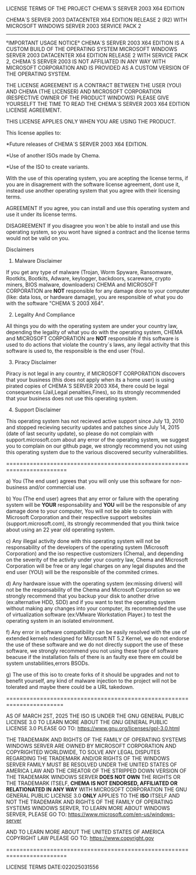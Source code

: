 LICENSE TERMS OF THE PROJECT CHEMA´S 
SERVER 2003 X64 EDITION

CHEMA´S SERVER 2003 DATACENTER X64
EDITION RELEASE 2 (R2) WITH MICROSOFT 
WINDOWS SERVER 2003 SERVICE PACK 2
**************************************

°IMPORTANT USAGE NOTICE°
CHEMA´S SERVER 2003 X64 EDITION IS A
CUSTOM BUILD OF THE OPERATING SYSTEM
MICROSOFT WINDOWS SERVER 2003 DATACENTER
X64 EDITION RELEASE 2 WITH SERVICE PACK 2,
CHEMA´S SERVER 2003 IS NOT AFFILIATED IN
ANY WAY WITH MICROSOFT CORPORATION AND IS
PROVIDED AS A CUSTOM VERSION OF THE
OPERATING SYSTEM.

THE LICENSE AGREEMENT IS A CONTRACT
BETWEEN THE USER (YOU) AND CHEMA
(THE LICENSER) AND MICROSOFT CORPORATION
(RESPECTIVE OWNER OF THE PRODUCT WINDOWS)
PLEASE GIVE YOURSELFT THE TIME TO READ
THE CHEMA´S SERVER 2003 X64 EDITION
LICENSE AGREEMENT.

THIS LICENSE APPLIES ONLY WHEN YOU ARE
USING THE PRODUCT.

This license applies to:

*Future releases of CHEMA´S SERVER 2003
X64 EDITION.

*Use of another ISOs made by Chema.

*Use of the ISO to create variants.

With the use of this operating system, you
are acepting the license terms, if you are 
in disagrement with the software license 
agreement, dont use it, instead use another
operating system that you agree with their
licensing terms.

AGREEMENT
If you agree, you can install and use this 
operating system and use it under its license
terms.

DISAGREEMENT
If you disagree you won´t be able to install
and use this operating system, so you wont
have signed a contract and the license terms
would not be valid on you.

Disclaimers

1. Malware Disclaimer

If you get any type of malware (Trojan, Worm
Spyware, Ransomware, Rootkits, Bootkits, Adware,
keylogger, backdoors, scareware, crypto miners,
BIOS malware, downloaders) CHEMA and MICROSOFT 
CORPORATION are ****NOT**** responsible for
any damage done to your computer (like: data 
loss, or hardware damage), you are responsible
of what you do with the software "CHEMA´S 2003 X64".

2. Legality And Compliance

All things you do with the operating system are under
your country law, depending the legality of what you do
with the operating system, CHEMA and MICROSOFT CORPORATION
are ****NOT**** responsible if this software is used to
do actions that violate the country´s laws, any ilegal
activity that this software is used to, the responsible is the end
user (You).

3. Piracy Disclaimer

Piracy is not legal in any country, if MICROSOFT CORPORATION
discovers that your business (this does not apply when its a home user)
is using pirated copies of  CHEMA´S SERVER 2003 X64, there could be legal 
consequences (Jail,Legal penalties,Fines), so its strongly recommended
that your business does not use this operating system.

4. Support Disclaimer

This operating system has not recieved active support since July 13, 2010
and stopped recieving security updates and patches since July 14, 2015
(date of last security update), so please do not complain with
support.microsoft.com about any error of the operating system, we
suggest you to complain on our github page, we strongly recommend you
not using this operating system due to the various discovered security
vulnerabilities.

========================================================================

a) You (The end user) agrees that you will only use this software for non-
business and/or commercial use.

b) You (The end user) agrees that any error or failure with the operating
system will be ****YOUR**** responsability and ****YOU**** will be the
responsible of any damage done to your computer, You will not be able
to complain with Microsoft Corporation and their respective support 
websites (support.microsoft.com), its strongly recommended that you 
think twice about using an 22 year old operating system.

c) Any illegal activity done with this operating system will not be
responsability of the developers of the operating system (Microsoft 
Corporation) and the iso respective customizers (Chema), and depending 
on the severity of the activity under your country law, Chema and Microsoft 
Corporation will be free or any legal charges on any legal disputes and
the end user (YOU) will be the responsible of the commited crimes.

d) Any hardware issue with the operating system (ex:missing drivers)
will not be the responsability of the Chema and Microsoft Corporation 
so we strongly recommend that you backup your disk to another drive
(ex:alternative HDD, SDD) and if you want to test the operating
system without making any changes into your computer, its recommended
the use of virtualization software (ex:VMware Workstation Player.)
to test the operating system in an isolated environment.

f) Any error in software compatibility can be easily resolved with
the use of extended kernels ndesigned for Microsoft NT 5.2 Kernel,
we do not endorse the use of these software and we do not directly 
support the use of these software, we strongly recommend you not
using these type of software beacuse if the installation fails of 
there is an faulty exe there em could be system unstabilities,errors
BSODs.

g) The use of this iso to create forks of it should be upgrades and
not to benefit yourself, any kind of malware injection to the project
will not be tolerated and maybe there could be a URL takedown.

=======================================================================

AS OF MARCH 2ST, 2025 THE ISO IS UNDER THE GNU GENERAL PUBLIC LICENSE 3.0
TO LEARN MORE ABOUT THE GNU GENERAL PUBLIC LICENSE 3.0 PLEASE GO TO:
https://www.gnu.org/licenses/gpl-3.0.html

THE TRADEMARK AND RIGHTS OF THE FAMILY OF OPERATING SYSTEMS WINDOWS SERVER
ARE OWNED BY MICROSOFT CORPORATION AND COPYRIGHTED WORLDWIDE, TO SOLVE
ANY LEGAL DISPUTES REGARDING THE TRADEMARK AND/OR RIGHTS OF THE WINDOWS
SERVER FAMILY MUST BE RESOLVED UNDER THE UNITED STATES OF AMERICA LAW
AND THE CREATOR OF THE STRIPPED DOWN VERSION OF THE TRADEMARK WINDOWS SERVER
**DOES NOT OWN** THE RIGHTS OR THE TRADEMARK ITSELF, **CHEMA IS NOT ENDORSED,
AFFILIATED OR RELATIONATED IN ANY WAY** WITH MICROSOFT CORPORATION THE GNU
GENERAL PUBLIC LICENSE 3.0 **ONLY** APPLIES TO THE **ISO** ITSELF AND NOT THE
TRADEMARK AND RIGHTS OF THE FAMILY OF OPERATING SYSTEMS WINDOWS SERVER, TO
LEARN MORE ABOUT WINDOWS SERVER, PLEASE GO TO:
https://www.microsoft.com/en-us/windows-server

AND TO LEARN MORE ABOUT THE UNITED STATES OF AMERICA COPYRIGHT LAW PLEASE
GO TO:
https://www.copyright.gov



========================================================================

LICENSE TERMS DATE:022025031556
